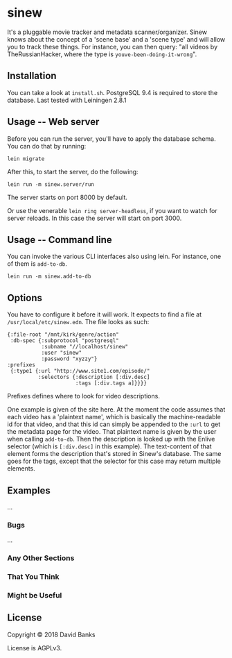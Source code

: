 # sinew

It's a pluggable movie tracker and metadata scanner/organizer.  Sinew knows
about the concept of a 'scene base' and a 'scene type' and will allow you to
track these things.  For instance, you can then query: "all videos by
TheRussianHacker, where the type is `youve-been-doing-it-wrong`".

## Installation

You can take a look at `install.sh`.  PostgreSQL 9.4 is required to store
the database.  Last tested with Leiningen 2.8.1

## Usage -- Web server

Before you can run the server, you'll have to apply the database schema.  You
can do that by running:

    lein migrate

After this, to start the server, do the following:

    lein run -m sinew.server/run

The server starts on port 8000 by default.

Or use the venerable `lein ring server-headless`, if you want to watch for
server reloads.  In this case the server will start on port 3000.

## Usage -- Command line

You can invoke the various CLI interfaces also using lein.  For instance,
one of them is `add-to-db`.

    lein run -m sinew.add-to-db

## Options

You have to configure it before it will work.  It expects to find a file at
`/usr/local/etc/sinew.edn`.  The file looks as such:

    {:file-root "/mnt/kirk/genre/action"
     :db-spec {:subprotocol "postgresql"
               :subname "//localhost/sinew"
               :user "sinew"
               :password "xyzzy"}
    :prefixes
     {:type1 {:url "http://www.site1.com/episode/"
              :selectors {:description [:div.desc]
                          :tags [:div.tags a]}}}}


Prefixes defines where to look for video descriptions.

One example is given of the site here.  At the moment the code assumes that each
video has a 'plaintext name', which is basically the machine-readable id for
that video, and that this id can simply be appended to the `:url` to get the
metadata page for the video.  That plaintext name is given by the user when
calling `add-to-db`.  Then the description is looked up with the Enlive selector
(which is `[:div.desc]` in this example).  The text-content of that element
forms the description that's stored in Sinew's database.  The same goes for the
tags, except that the selector for this case may return multiple elements.


## Examples

...

### Bugs

...

### Any Other Sections
### That You Think
### Might be Useful

## License

Copyright © 2018 David Banks

License is AGPLv3.
